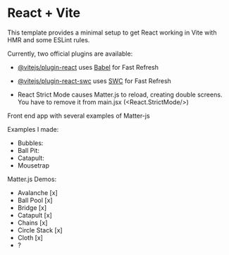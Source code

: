 # React + Vite

This template provides a minimal setup to get React working in Vite with HMR and some ESLint rules.

Currently, two official plugins are available:

- [@vitejs/plugin-react](https://github.com/vitejs/vite-plugin-react/blob/main/packages/plugin-react/README.md) uses [Babel](https://babeljs.io/) for Fast Refresh
- [@vitejs/plugin-react-swc](https://github.com/vitejs/vite-plugin-react-swc) uses [SWC](https://swc.rs/) for Fast Refresh




- React Strict Mode causes Matter.js to reload, creating double screens. You have to remove it from main.jsx (<React.StrictMode/>)


Front end app with several examples of Matter-js 

Examples I made:

+ Bubbles: 
+ Ball Pit: 
+ Catapult:
+ Mousetrap

Matter.js Demos:

+ Avalanche [x]
+ Ball Pool [x]
+ Bridge [x]
+ Catapult [x]
+ Chains [x]
+ Circle Stack [x]
+ Cloth [x]
+ ?